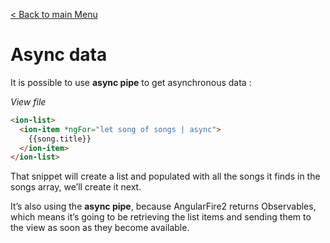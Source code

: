 [< Back to main Menu](https://github.com/gsoulie/Mobile-App-Development/blob/master/ionic2-test.md)    

# Async data

It is possible to use **async pipe** to get asynchronous data  : 

*View file*
```html
<ion-list>
  <ion-item *ngFor="let song of songs | async">
    {{song.title}}
  </ion-item>
</ion-list>
```
That snippet will create a list and populated with all the songs it finds in the songs array, we’ll create it next.

It’s also using the **async pipe**, because AngularFire2 returns Observables, which means it’s going to be retrieving the list items and sending them to the view as soon as they become available.
